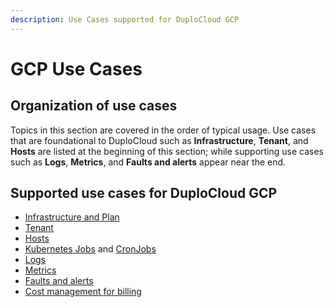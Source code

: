 ```yaml
---
description: Use Cases supported for DuploCloud GCP
---
```


# GCP Use Cases

## Organization of use cases

Topics in this section are covered in the order of typical usage. Use cases that are foundational to DuploCloud such as **Infrastructure**, **Tenant**, and **Hosts** are listed at the beginning of this section; while supporting use cases such as **Logs**, **Metrics**, and **Faults and alerts** appear near the end.&#x20;

## Supported use cases for DuploCloud GCP

* [Infrastructure and Plan](broken-reference)
* [Tenant](tenant-environment.md)
* [Hosts](hosts-vms.md)
* [Kubernetes Jobs](../../kubernetes/jobs.md) and [CronJobs](../../kubernetes/cronjobs.md)
* [Logs](../../diagnostics/logs.md)
* [Metrics](../../diagnostics/monitoring/)
* [Faults and alerts](../../diagnostics/faults-and-alarms/)
* [Cost management for billing](cost-management.md)
